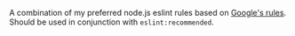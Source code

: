 A combination of my preferred node.js eslint rules based on [Google's rules](https://github.com/google/eslint-config-google). Should be used in conjunction with `eslint:recommended`.